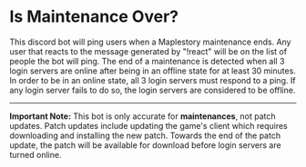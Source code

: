 # Is Maintenance Over?

This discord bot will ping users when a Maplestory maintenance ends. Any user that reacts to the message generated by "!react" will be on the list of people the bot will ping. The end of a maintenance is detected when all 3 login servers are online after being in an offline state for at least 30 minutes. In order to be in an online state, all 3 login servers must respond to a ping. If any login server fails to do so, the login servers are considered to be offline.

--------------------

**Important Note:** This bot is only accurate for **maintenances**, not patch updates. Patch updates include updating the game's client which requires downloading and installing the new patch. Towards the end of the patch update, the patch will be available for download before login servers are turned online.
